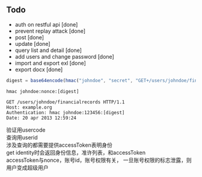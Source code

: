## Todo 
* auth on restful api [done]  
* prevent replay attack [done]
* post [done]   
* update [done]   
* query list and detail [done]  
* add users and change password  [done]
* import and export exl [done]
* export docx [done]

```javascript
digest = base64encode(hmac("johndoe", "secret", "GET+/users/johndoe/financialrecords+20apr201312:59:24+nonce"))
```
```
hmac johndoe:nonce:[digest]
```

```
GET /users/johndoe/financialrecords HTTP/1.1
Host: example.org
Authentication: hmac johndoe:123456:[digest]
Date: 20 apr 2013 12:59:24
```
验证用usercode   
查询用userid    
涉及查询的都需要提供accessToken表明身份  
get identity时会返回身份信息，准许列表，和accessToken  
accessToken与nonce，账号id，账号权限有关， 一旦账号权限的标志泄露，则用户变成超级用户  